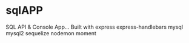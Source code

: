 # sqlAPP

SQL API & Console App... Built with express express-handlebars mysql mysql2 sequelize nodemon moment